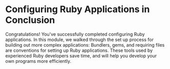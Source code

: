 # Configuring Ruby Applications in Conclusion

Congratulations! You've successfully completed configuring Ruby applications. In
this module, we walked through the set up process for building out more complex
applications: Bundlers, gems, and requiring files are conventions for setting up
Ruby applications. These tools used by experienced Ruby developers save time, and
will help you develop your own programs more efficiently.
